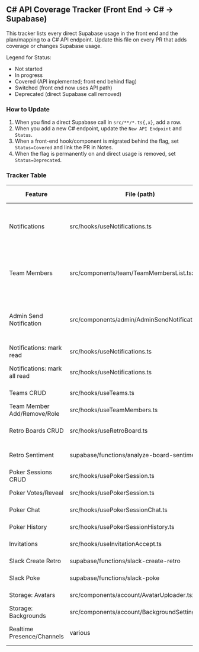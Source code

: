 ## C# API Coverage Tracker (Front End → C# → Supabase)

This tracker lists every direct Supabase usage in the front end and the plan/mapping to a C# API endpoint. Update this file on every PR that adds coverage or changes Supabase usage.

Legend for Status:
- Not started
- In progress
- Covered (API implemented; front end behind flag)
- Switched (front end now uses API path)
- Deprecated (direct Supabase call removed)

### How to Update

1) When you find a direct Supabase call in `src/**/*.ts{,x}`, add a row.
2) When you add a new C# endpoint, update the `New API Endpoint` and `Status`.
3) When a front-end hook/component is migrated behind the flag, set `Status=Covered` and link the PR in Notes.
4) When the flag is permanently on and direct usage is removed, set `Status=Deprecated`.

### Tracker Table

| Feature | File (path) | Call Type | Supabase Resource | New API Endpoint | Status | Notes |
|---|---|---|---|---|---|---|
| Notifications | src/hooks/useNotifications.ts | PostgREST select | notifications | GET /api/notifications | Covered | ✅ Implemented in Tasks 1-20; API ready, FE behind flag |
| Team Members | src/components/team/TeamMembersList.tsx | PostgREST select | team_members, profiles | GET /api/teams/{teamId}/members | Covered | ✅ Implemented in Tasks 1-20; API ready, FE behind flag |
| Admin Send Notification | src/components/admin/AdminSendNotification.tsx | Edge Function | functions: admin-send-notification | POST /api/admin/notifications | Covered | ✅ Implemented in Tasks 1-20; API ready, FE behind flag |
| Notifications: mark read | src/hooks/useNotifications.ts | PostgREST update | notifications | PATCH /api/notifications/{id} | Not started | Phase 2 |
| Notifications: mark all read | src/hooks/useNotifications.ts | RPC/Function | notifications | POST /api/notifications/mark-all-read | Not started | Phase 2 |
| Teams CRUD | src/hooks/useTeams.ts | PostgREST CRUD | teams | /api/teams (GET/POST/PATCH/DELETE) | Not started | Phase 3 |
| Team Member Add/Remove/Role | src/hooks/useTeamMembers.ts | PostgREST | team_members | /api/teams/{teamId}/members (+ PATCH/DELETE) | Not started | Phase 3 |
| Retro Boards CRUD | src/hooks/useRetroBoard.ts | PostgREST CRUD | retro_boards, retro_columns, retro_items | /api/retro/... | Not started | Phase 4 |
| Retro Sentiment | supabase/functions/analyze-board-sentiment | Edge Function | functions: analyze-board-sentiment | POST /api/retro/sentiment | Not started | Phase 4 |
| Poker Sessions CRUD | src/hooks/usePokerSession.ts | PostgREST/RPC | poker_sessions | /api/poker/sessions | Not started | Phase 5 |
| Poker Votes/Reveal | src/hooks/usePokerSession.ts | RPC/Function | votes, reveal | /api/poker/sessions/{id}/votes + /reveal | Not started | Phase 5 |
| Poker Chat | src/hooks/usePokerSessionChat.ts | PostgREST | poker_chat | /api/poker/sessions/{id}/chat | Not started | Phase 5 |
| Poker History | src/hooks/usePokerSessionHistory.ts | PostgREST | poker_history | /api/poker/history | Not started | Phase 5 |
| Invitations | src/hooks/useInvitationAccept.ts | PostgREST/Function | invitations | /api/invitations/... | Not started | Phase 6 |
| Slack Create Retro | supabase/functions/slack-create-retro | Edge Function | functions: slack-create-retro | POST /api/slack/create-retro | Not started | Phase 7 |
| Slack Poke | supabase/functions/slack-poke | Edge Function | functions: slack-poke | POST /api/slack/poke | Not started | Phase 7 |
| Storage: Avatars | src/components/account/AvatarUploader.tsx | Storage | storage: avatars | /api/storage/avatars (upload/signed-url) | Not started | Phase 8 |
| Storage: Backgrounds | src/components/account/BackgroundSettings.tsx | Storage | storage: backgrounds | /api/storage/backgrounds | Not started | Phase 8 |
| Realtime Presence/Channels | various | Realtime | channel/presence | TBD (Phase 9 plan) | Not started | Keep direct Supabase short-term |


